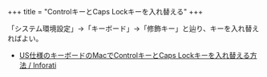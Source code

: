 +++
title = "ControlキーとCaps Lockキーを入れ替える"
+++

「システム環境設定」→「キーボード」→「修飾キー」と辿り、キーを入れ替えればよい。

* [US仕様のキーボードのMacでControlキーとCaps Lockキーを入れ替える方法 / Inforati](http://inforati.jp/apple/mac-tips-techniques/system-hints/how-to-convert-the-control-key-and-the-caps-lock-key-in-macos.html)
